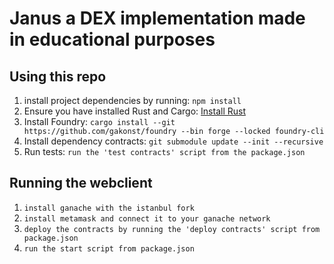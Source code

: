 # Janus a DEX implementation made in educational purposes

## Using this repo

1. install project dependencies by running: `npm install`
2. Ensure you have installed Rust and Cargo: [Install Rust](https://www.rust-lang.org/tools/install)
3. Install Foundry:
   `cargo install --git https://github.com/gakonst/foundry --bin forge --locked foundry-cli`
4. Install dependency contracts:
   `git submodule update --init --recursive`
5. Run tests:
   `run the 'test contracts' script from the package.json`

## Running the webclient
1. `install ganache with the istanbul fork`
2. `install metamask and connect it to your ganache network`
3. `deploy the contracts by running the 'deploy contracts' script from package.json`
4. `run the start script from package.json`
